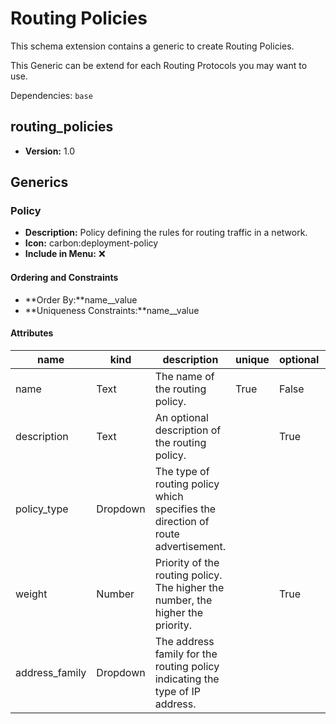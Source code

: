 # Routing Policies

This schema extension contains a generic to create Routing Policies.

This Generic can be extend for each Routing Protocols you may want to use.

Dependencies: `base`

## routing_policies

- **Version:** 1.0

## Generics

### Policy

- **Description:** Policy defining the rules for routing traffic in a network.
- **Icon:** carbon:deployment-policy
- **Include in Menu:** ❌

#### Ordering and Constraints

- **Order By:**name__value
- **Uniqueness Constraints:**name__value

#### Attributes

| name | kind | description | unique | optional | order_weight | label | choices | default_value |
| ---- | ---- | ----------- | ------ | -------- | ------------ | ----- | ------- | ------------- |
| name | Text | The name of the routing policy\. | True | False | 1000 |  | \`\` |  |
| description | Text | An optional description of the routing policy\. |  | True | 1100 |  | \`\` |  |
| policy\_type | Dropdown | The type of routing policy which specifies the direction of route advertisement\. |  |  | 1200 | Type | \`import\-policy, export\-policy, import\-export\-policy\` |  |
| weight | Number | Priority of the routing policy\. The higher the number, the higher the priority\. |  | True | 1400 |  | \`\` | 1000 |
| address\_family | Dropdown | The address family for the routing policy indicating the type of IP address\. |  |  | 1150 |  | \`ipv4, ipv6, all\` | all |
